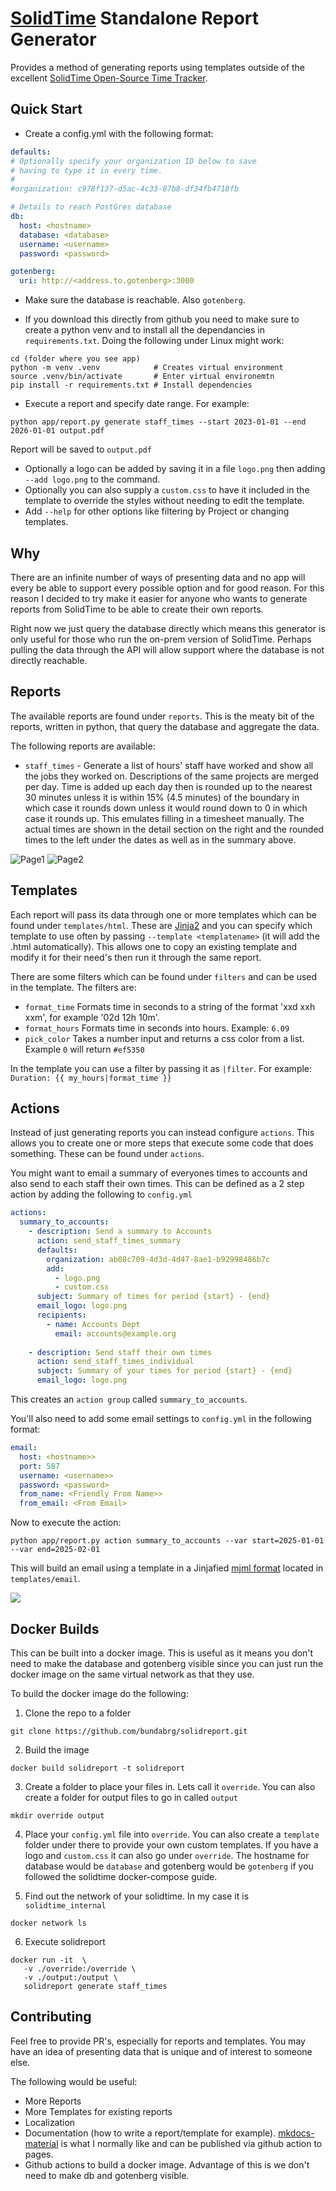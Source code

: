 # [SolidTime](https://github.com/solidtime-io/solidtime) Standalone Report Generator

Provides a method of generating reports using templates outside of the
excellent [SolidTime Open-Source Time Tracker](https://github.com/solidtime-io/solidtime).

## Quick Start

- Create a config.yml with the following format:

```yaml
defaults:
# Optionally specify your organization ID below to save
# having to type it in every time.
#
#organization: c978f137-d5ac-4c33-87b8-df34fb4718fb

# Details to reach PostGres database
db:
  host: <hostname>
  database: <database>
  username: <username>
  password: <password>

gotenberg:
  uri: http://<address.to.gotenberg>:3000
```

- Make sure the database is reachable. Also `gotenberg`.

- If you download this directly from github you need to make sure to create a python venv and to
  install all the dependancies in `requirements.txt`. Doing the following under Linux might work:

```shell
cd (folder where you see app)
python -m venv .venv            # Creates virtual environment
source .venv/bin/activate       # Enter virtual environemtn
pip install -r requirements.txt # Install dependencies
```

- Execute a report and specify date range. For example:

```shell
python app/report.py generate staff_times --start 2023-01-01 --end 2026-01-01 output.pdf 
```

Report will be saved to `output.pdf`

- Optionally a logo can be added by saving it in a file `logo.png` then adding `--add logo.png` to the command.
- Optionally you can also supply a `custom.css` to have it included in the template to override the styles without
  needing to edit the template.
- Add `--help` for other options like filtering by Project or changing templates.

## Why

There are an infinite number of ways of presenting data and no app will every be able to support
every possible option and for good reason. For this reason I decided to try make it easier for anyone
who wants to generate reports from SolidTime to be able to create their own reports.

Right now we just query the database directly which means this generator is only useful for those
who run the on-prem version of SolidTime. Perhaps pulling the data through the API will
allow support where the database is not directly reachable.

## Reports

The available reports are found under `reports`. This is the meaty bit of the
reports, written in python, that query the database and aggregate the data.

The following reports are available:

- `staff_times` - Generate a list of hours' staff have worked and show all the jobs they worked on.
  Descriptions of the same projects are merged per day. Time is added up each day then is rounded up to the nearest 30
  minutes unless it is within 15% (4.5 minutes) of the boundary in which case it rounds down unless it would round down
  to 0 in which case it rounds up. This emulates filling in a timesheet manually. The actual times are shown in the
  detail section on the right and the rounded times to the left under the dates as well as in the summary above.

![Page1](doc/staff_times1.png)
![Page2](doc/staff_times2.png)

## Templates

Each report will pass its data through one or more templates which can be found under `templates/html`. These are
[Jinja2](https://jinja.palletsprojects.com/en/stable/) and you can specify which template to use often by passing
`--template <templatename>` (it will add the .html automatically). This allows one to copy an existing template and
modify it for their need's then run it through the same report.

There are some filters which can be found under `filters` and can be used in the template. The filters are:

- `format_time` Formats time in seconds to a string of the format 'xxd xxh xxm', for example '02d 12h 10m'.
- `format_hours` Formats time in seconds into hours. Example: `6.09`
- `pick_color` Takes a number input and returns a css color from a list. Example `0` will return `#ef5350`

In the template you can use a filter by passing it as `|filter`. For example: `Duration: {{ my_hours|format_time }}`


## Actions

Instead of just generating reports you can instead configure `actions`. This allows you to create one or more steps 
that execute some code that does something. These can be found under `actions`.

You might want to email a summary of everyones times to accounts and also send to each staff their own times. This can
be defined as a 2 step action by adding the following to `config.yml`

```yaml
actions:
  summary_to_accounts:
    - description: Send a summary to Accounts
      action: send_staff_times_summary
      defaults:
        organization: ab08c709-4d3d-4d47-8ae1-b92998486b7c
        add:
          - logo.png
          - custom.css
      subject: Summary of times for period {start} - {end}
      email_logo: logo.png
      recipients:
        - name: Accounts Dept
          email: accounts@example.org
          
    - description: Send staff their own times
      action: send_staff_times_individual
      subject: Summary of your times for period {start} - {end}
      email_logo: logo.png
```

This creates an `action group` called `summary_to_accounts`.

You'll also need to add some email settings to `config.yml` in the following format:
```yaml
email:
  host: <hostname>>
  port: 587
  username: <username>>
  password: <password>
  from_name: <Friendly From Name>>
  from_email: <From Email>
```

Now to execute the action:
```shell
python app/report.py action summary_to_accounts --var start=2025-01-01 --var end=2025-02-01
```

This will build an email using a template in a Jinjafied [mjml format](mjml.io) located in `templates/email`.

![](doc/email1.png)


## Docker Builds

This can be built into a docker image. This is useful as it means you don't need to make the database and gotenberg
visible since you can just run the docker image on the same virtual network as that they use.

To build the docker image do the following:

1. Clone the repo to a folder
```shell
git clone https://github.com/bundabrg/solidreport.git
```

2. Build the image
```shell
docker build solidreport -t solidreport
```

3. Create a folder to place your files in. Lets call it `override`. You can also create a folder for output files to go in called `output`
```shell
mkdir override output
```

4. Place your `config.yml` file into `override`. You can also create a `template` folder under there to provide
your own custom templates. If you have a logo and `custom.css` it can also go under `override`. The 
hostname for database would be `database` and gotenberg would be `gotenberg` if you followed the solidtime
docker-compose guide.

5. Find out the network of your solidtime. In my case it is `solidtime_internal`
```shell
docker network ls
```

6. Execute solidreport
```shell
docker run -it  \
   -v ./override:/override \
   -v ./output:/output \
   solidreport generate staff_times 
```


## Contributing

Feel free to provide PR's, especially for reports and templates. You may have an idea of presenting data that
is unique and of interest to someone else.

The following would be useful:

- More Reports
- More Templates for existing reports
- Localization
- Documentation (how to write a report/template for
  example). [mkdocs-material](https://github.com/squidfunk/mkdocs-material) is what
  I normally like and can be published via github action to pages.
- Github actions to build a docker image. Advantage of this is we don't need to make db and gotenberg visible.